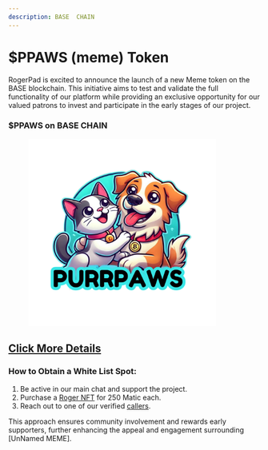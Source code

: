 ```yaml
---
description: BASE  CHAIN
---
```


# $PPAWS (meme) Token

RogerPad is excited to announce the launch of a new Meme token on the BASE blockchain. This initiative aims to test and validate the full functionality of our platform while providing an exclusive opportunity for our valued patrons to invest and participate in the early stages of our project.

### $PPAWS on BASE CHAIN

<figure><img src="../../../.gitbook/assets/2 (3).png" alt="" width="375"><figcaption></figcaption></figure>

## [Click More Details](https://docs.pawscombat.xyz/)

### How to Obtain a White List Spot:

1. Be active in our main chat and support the project.
2. Purchase a [Roger NFT](../../../roger-eco-system/roger-eco-system/in-development/roger-nft.md) for 250 Matic each.
3. Reach out to one of our verified [callers](../../../partners/marketing-partners/).&#x20;

This approach ensures community involvement and rewards early supporters, further enhancing the appeal and engagement surrounding \[UnNamed MEME].
